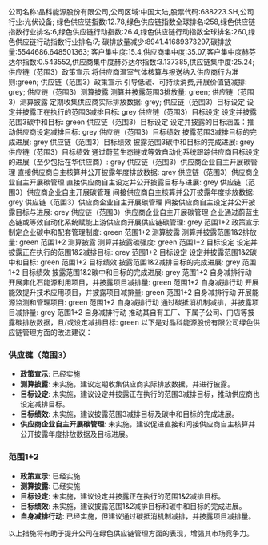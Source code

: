 公司名称:晶科能源股份有限公司,公司区域:中国大陆,股票代码:688223.SH,公司行业:光伏设备;        绿色供应链指数:12.78,绿色供应链指数全球排名:258,绿色供应链指数行业排名:6,绿色供应链行动指数:26.4,绿色供应链行动指数全球排名:260,绿色供应链行动指数行业排名:7;        碳排放量减少:8941.41689373297,碳排放量:5544686.648501363;        客户集中度:15.4,供应商集中度:35.07,客户集中度赫芬达尔指数:0.543552,供应商集中度赫芬达尔指数:3.137385,供应链集中度:25.24;        供应链（范围3）政策宣示 将供应商温室气体核算与报送纳入供应商行为准则:green;        供应链（范围3）政策宣示 引导低碳、可持续消费,开展价值链减排: grey;        供应链（范围3）测算披露 测算并披露范围3排放量: green;        供应链（范围3）测算披露 定期收集供应商实际排放数据: grey;        供应链（范围3）目标设定 设定并披露正在执行的范围3减排目标: grey        供应链（范围3）目标设定 设定并披露范围3碳中和目标: green        供应链（范围3）目标设定 设定并披露的目标涵盖：推动供应商设定减排目标: grey        供应链（范围3）目标绩效 披露范围3减排目标的完成进展: grey        供应链（范围3）目标绩效 披露范围3碳中和目标的完成进展: grey        供应链（范围3）目标绩效 通过蔚蓝生态链或等效自动化系统跟踪供应商目标设定的进展（至少包括在华供应商）: grey        供应链（范围3）供应商企业自主开展碳管理 直接供应商自主核算并公开披露年度排放数据: grey        供应链（范围3）供应商企业自主开展碳管理 直接供应商自主设定并公开披露目标与进展: grey        供应链（范围3）供应商企业自主开展碳管理 间接供应商自主核算并公开披露年度排放数据: grey        供应链（范围3）供应商企业自主开展碳管理 间接供应商自主设定并公开披露目标与进展: grey        供应链（范围3）供应商企业自主开展碳管理 企业通过蔚蓝生态链或等效自动化系统赋能上游供应商开展供应链碳管理: grey        范围1+2 政策宣示 制定企业碳中和配套管理制度: green        范围1+2 测算披露 测算并披露范围1&2排放量: green        范围1+2 测算披露 测算并披露碳强度: green        范围1+2 目标设定 设定并披露正在执行的范围1&2减排目标: grey        范围1+2 目标设定 设定并披露范围1&2碳中和目标: green        范围1+2 目标绩效 披露范围1&2减排目标的完成进展: grey        范围1+2 目标绩效 披露范围1&2碳中和目标的完成进展: grey        范围1+2 自身减排行动 开展非化石能源利用项目，并披露项目减排量: green        范围1+2 自身减排行动 开展能效提升技术应用项目，并披露项目减排量: green        范围1+2 自身减排行动 开展能源监测和管理项目: green        范围1+2 自身减排行动 通过碳抵消机制减排，并披露项目减排量: grey        范围1+2 自身减排行动 推动其自有工厂、下属子公司、门店等披露碳排放数据，且/或设定减排目标: green
以下是对晶科能源股份有限公司绿色供应链管理方面的改进建议：

### 供应链（范围3）
- **政策宣示**: 已经实施
- **测算披露**: 未实施，建议定期收集供应商实际排放数据，并进行披露。
- **目标设定**: 未实施，建议设定并披露正在执行的范围3减排目标，推动供应商也设定减排目标。
- **目标绩效**: 未实施，建议披露范围3减排目标及碳中和目标的完成进展。
- **供应商企业自主开展碳管理**: 未实施，建议促进直接和间接供应商自主核算并公开披露年度排放数据及目标进展。

### 范围1+2
- **政策宣示**: 已经实施
- **测算披露**: 已经实施
- **目标设定**: 未实施，建议设定并披露正在执行的范围1&2减排目标。
- **目标绩效**: 未实施，建议披露范围1&2减排目标和碳中和目标的完成进展。
- **自身减排行动**: 已经实施，但建议通过碳抵消机制减排，并披露项目减排量。

以上措施将有助于提升公司在绿色供应链管理方面的表现，增强其市场竞争力。